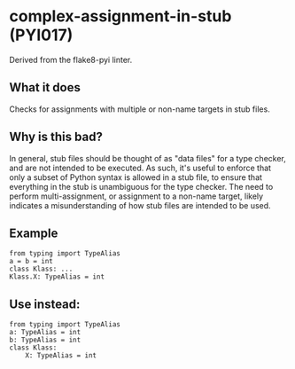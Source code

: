 # complex-assignment-in-stub (PYI017)
Derived from the flake8-pyi linter.
## What it does
Checks for assignments with multiple or non-name targets in stub files.
## Why is this bad?
In general, stub files should be thought of as "data files" for a type
checker, and are not intended to be executed. As such, it's useful to
enforce that only a subset of Python syntax is allowed in a stub file, to
ensure that everything in the stub is unambiguous for the type checker.
The need to perform multi-assignment, or assignment to a non-name target,
likely indicates a misunderstanding of how stub files are intended to be
used.
## Example
```
from typing import TypeAlias
a = b = int
class Klass: ...
Klass.X: TypeAlias = int
```
## Use instead:
```
from typing import TypeAlias
a: TypeAlias = int
b: TypeAlias = int
class Klass:
    X: TypeAlias = int
```